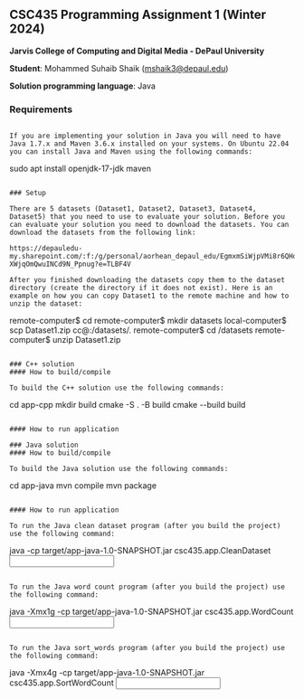 ## CSC435 Programming Assignment 1 (Winter 2024)
**Jarvis College of Computing and Digital Media - DePaul University**

**Student**: Mohammed Suhaib Shaik (mshaik3@depaul.edu)

**Solution programming language**: Java

### Requirements

```

If you are implementing your solution in Java you will need to have Java 1.7.x and Maven 3.6.x installed on your systems. On Ubuntu 22.04 you can install Java and Maven using the following commands:

```
sudo apt install openjdk-17-jdk maven

```

### Setup

There are 5 datasets (Dataset1, Dataset2, Dataset3, Dataset4, Dataset5) that you need to use to evaluate your solution. Before you can evaluate your solution you need to download the datasets. You can download the datasets from the following link:

https://depauledu-my.sharepoint.com/:f:/g/personal/aorhean_depaul_edu/EgmxmSiWjpVMi8r6QHovyYIB-XWjqOmQwuINCd9N_Ppnug?e=TLBF4V

After you finished downloading the datasets copy them to the dataset directory (create the directory if it does not exist). Here is an example on how you can copy Dataset1 to the remote machine and how to unzip the dataset:

```
remote-computer$ cd <path-to-repo>
remote-computer$ mkdir datasets
local-computer$ scp Dataset1.zip cc@<remote-ip>:<path-to-repo>/datasets/.
remote-computer$ cd <path-to-repo>/datasets
remote-computer$ unzip Dataset1.zip
```

### C++ solution
#### How to build/compile

To build the C++ solution use the following commands:
```
cd app-cpp
mkdir build
cmake -S . -B build
cmake --build build
```

#### How to run application

### Java solution
#### How to build/compile

To build the Java solution use the following commands:
```
cd app-java
mvn compile
mvn package
```

#### How to run application

To run the Java clean dataset program (after you build the project) use the following command:
```
java -cp target/app-java-1.0-SNAPSHOT.jar csc435.app.CleanDataset <input directory> <output directory>
```

To run the Java word count program (after you build the project) use the following command:
```
java -Xmx1g -cp target/app-java-1.0-SNAPSHOT.jar csc435.app.WordCount  <input directory> <output directory>
```

To run the Java sort_words program (after you build the project) use the following command:
```
java -Xmx4g -cp target/app-java-1.0-SNAPSHOT.jar csc435.app.SortWordCount <input directory> <output directory>

```
